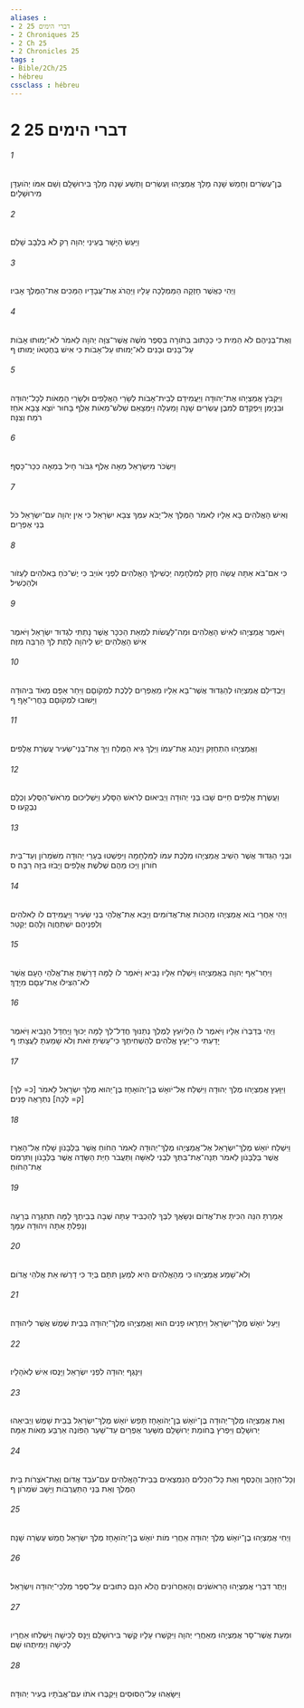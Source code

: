 ```yaml
---
aliases : 
- 2 דברי הימים 25
- 2 Chroniques 25
- 2 Ch 25
- 2 Chronicles 25
tags : 
- Bible/2Ch/25
- hébreu
cssclass : hébreu
---
```


# 2 דברי הימים 25

###### 1
בֶּן־עֶשְׂרִים וְחָמֵשׁ שָׁנָה מָלַךְ אֲמַצְיָהוּ וְעֶשְׂרִים וָתֵשַׁע שָׁנָה מָלַךְ בִּירוּשָׁלִָם וְשֵׁם אִמֹּו יְהֹועַדָּן מִירוּשָׁלָיִם׃
###### 2
וַיַּעַשׂ הַיָּשָׁר בְּעֵינֵי יְהוָה רַק לֹא בְּלֵבָב שָׁלֵם׃
###### 3
וַיְהִי כַּאֲשֶׁר חָזְקָה הַמַּמְלָכָה עָלָיו וַיַּהֲרֹג אֶת־עֲבָדָיו הַמַּכִּים אֶת־הַמֶּלֶךְ אָבִיו׃
###### 4
וְאֶת־בְּנֵיהֶם לֹא הֵמִית כִּי כַכָּתוּב בַּתֹּורָה בְּסֵפֶר מֹשֶׁה אֲשֶׁר־צִוָּה יְהוָה לֵאמֹר לֹא־יָמוּתוּ אָבֹות עַל־בָּנִים וּבָנִים לֹא־יָמוּתוּ עַל־אָבֹות כִּי אִישׁ בְּחֶטְאֹו יָמוּתוּ׃ ף
###### 5
וַיִּקְבֹּץ אֲמַצְיָהוּ אֶת־יְהוּדָה וַיַּעֲמִידֵם לְבֵית־אָבֹות לְשָׂרֵי הָאֲלָפִים וּלְשָׂרֵי הַמֵּאֹות לְכָל־יְהוּדָה וּבִנְיָמִן וַיִּפְקְדֵם לְמִבֶּן עֶשְׂרִים שָׁנָה וָמַעְלָה וַיִּמְצָאֵם שְׁלֹשׁ־מֵאֹות אֶלֶף בָּחוּר יֹוצֵא צָבָא אֹחֵז רֹמַח וְצִנָּה׃
###### 6
וַיִּשְׂכֹּר מִיִּשְׂרָאֵל מֵאָה אֶלֶף גִּבֹּור חָיִל בְּמֵאָה כִכַּר־כָּסֶף׃
###### 7
וְאִישׁ הָאֱלֹהִים בָּא אֵלָיו לֵאמֹר הַמֶּלֶךְ אַל־יָבֹא עִמְּךָ צְבָא יִשְׂרָאֵל כִּי אֵין יְהוָה עִם־יִשְׂרָאֵל כֹּל בְּנֵי אֶפְרָיִם׃
###### 8
כִּי אִם־בֹּא אַתָּה עֲשֵׂה חֲזַק לַמִּלְחָמָה יַכְשִׁילְךָ הָאֱלֹהִים לִפְנֵי אֹויֵב כִּי יֶשׁ־כֹּחַ בֵּאלֹהִים לַעְזֹור וּלְהַכְשִׁיל׃
###### 9
וַיֹּאמֶר אֲמַצְיָהוּ לְאִישׁ הָאֱלֹהִים וּמַה־לַּעֲשֹׂות לִמְאַת הַכִּכָּר אֲשֶׁר נָתַתִּי לִגְדוּד יִשְׂרָאֵל וַיֹּאמֶר אִישׁ הָאֱלֹהִים יֵשׁ לַיהוָה לָתֶת לְךָ הַרְבֵּה מִזֶּה׃
###### 10
וַיַּבְדִּילֵם אֲמַצְיָהוּ לְהַגְּדוּד אֲשֶׁר־בָּא אֵלָיו מֵאֶפְרַיִם לָלֶכֶת לִמְקֹוםָם וַיִּחַר אַפָּם מְאֹד בִּיהוּדָה וַיָּשׁוּבוּ לִמְקֹוםָם בָּחֳרִי־אָף׃ ף
###### 11
וַאֲמַצְיָהוּ הִתְחַזַּק וַיִּנְהַג אֶת־עַמֹּו וַיֵּלֶךְ גֵּיא הַמֶּלַח וַיַּךְ אֶת־בְּנֵי־שֵׂעִיר עֲשֶׂרֶת אֲלָפִים׃
###### 12
וַעֲשֶׂרֶת אֲלָפִים חַיִּים שָׁבוּ בְּנֵי יְהוּדָה וַיְבִיאוּם לְרֹאשׁ הַסָּלַע וַיַּשְׁלִיכוּם מֵרֹאשׁ־הַסֶּלַע וְכֻלָּם נִבְקָעוּ׃ ס
###### 13
וּבְנֵי הַגְּדוּד אֲשֶׁר הֵשִׁיב אֲמַצְיָהוּ מִלֶּכֶת עִמֹּו לַמִּלְחָמָה וַיִּפְשְׁטוּ בְּעָרֵי יְהוּדָה מִשֹּׁמְרֹון וְעַד־בֵּית חֹורֹון וַיַּכּוּ מֵהֶם שְׁלֹשֶׁת אֲלָפִים וַיָּבֹזּוּ בִּזָּה רַבָּה׃ ס
###### 14
וַיְהִי אַחֲרֵי בֹוא אֲמַצְיָהוּ מֵהַכֹּות אֶת־אֲדֹומִים וַיָּבֵא אֶת־אֱלֹהֵי בְּנֵי שֵׂעִיר וַיַּעֲמִידֵם לֹו לֵאלֹהִים וְלִפְנֵיהֶם יִשְׁתַּחֲוֶה וְלָהֶם יְקַטֵּר׃
###### 15
וַיִּחַר־אַף יְהוָה בַּאֲמַצְיָהוּ וַיִּשְׁלַח אֵלָיו נָבִיא וַיֹּאמֶר לֹו לָמָּה דָרַשְׁתָּ אֶת־אֱלֹהֵי הָעָם אֲשֶׁר לֹא־הִצִּילוּ אֶת־עַםָּם מִיָּדֶךָ׃
###### 16
וַיְהִי בְּדַבְּרֹו אֵלָיו וַיֹּאמֶר לֹו הַלְיֹועֵץ לַמֶּלֶךְ נְתַנּוּךָ חֲדַל־לְךָ לָמָּה יַכּוּךָ וַיֶּחְדַּל הַנָּבִיא וַיֹּאמֶר יָדַעְתִּי כִּי־יָעַץ אֱלֹהִים לְהַשְׁחִיתֶךָ כִּי־עָשִׂיתָ זֹּאת וְלֹא שָׁמַעְתָּ לַעֲצָתִי׃ ף
###### 17
וַיִּוָּעַץ אֲמַצְיָהוּ מֶלֶךְ יְהוּדָה וַיִּשְׁלַח אֶל־יֹואָשׁ בֶּן־יְהֹואָחָז בֶּן־יֵהוּא מֶלֶךְ יִשְׂרָאֵל לֵאמֹר [כ= לְךָ] [ק= לְכָה] נִתְרָאֶה פָנִים׃
###### 18
וַיִּשְׁלַח יֹואָשׁ מֶלֶךְ־יִשְׂרָאֵל אֶל־אֲמַצְיָהוּ מֶלֶךְ־יְהוּדָה לֵאמֹר הַחֹוחַ אֲשֶׁר בַּלְּבָנֹון שָׁלַח אֶל־הָאֶרֶז אֲשֶׁר בַּלְּבָנֹון לֵאמֹר תְּנָה־אֶת־בִּתְּךָ לִבְנִי לְאִשָּׁה וַתַּעֲבֹר חַיַּת הַשָּׂדֶה אֲשֶׁר בַּלְּבָנֹון וַתִּרְמֹס אֶת־הַחֹוחַ׃
###### 19
אָמַרְתָּ הִנֵּה הִכִּיתָ אֶת־אֱדֹום וּנְשָׂאֲךָ לִבְּךָ לְהַכְבִּיד עַתָּה שְׁבָה בְּבֵיתֶךָ לָמָּה תִתְגָּרֶה בְּרָעָה וְנָפַלְתָּ אַתָּה וִיהוּדָה עִמָּךְ׃
###### 20
וְלֹא־שָׁמַע אֲמַצְיָהוּ כִּי מֵהָאֱלֹהִים הִיא לְמַעַן תִּתָּם בְּיָד כִּי דָרְשׁוּ אֵת אֱלֹהֵי אֱדֹום׃
###### 21
וַיַּעַל יֹואָשׁ מֶלֶךְ־יִשְׂרָאֵל וַיִּתְרָאוּ פָנִים הוּא וַאֲמַצְיָהוּ מֶלֶךְ־יְהוּדָה בְּבֵית שֶׁמֶשׁ אֲשֶׁר לִיהוּדָה׃
###### 22
וַיִּנָּגֶף יְהוּדָה לִפְנֵי יִשְׂרָאֵל וַיָּנֻסוּ אִישׁ לְאֹהָלָיו׃
###### 23
וְאֵת אֲמַצְיָהוּ מֶלֶךְ־יְהוּדָה בֶּן־יֹואָשׁ בֶּן־יְהֹואָחָז תָּפַשׂ יֹואָשׁ מֶלֶךְ־יִשְׂרָאֵל בְּבֵית שָׁמֶשׁ וַיְבִיאֵהוּ יְרוּשָׁלִַם וַיִּפְרֹץ בְּחֹומַת יְרוּשָׁלִַם מִשַּׁעַר אֶפְרַיִם עַד־שַׁעַר הַפֹּונֶה אַרְבַּע מֵאֹות אַמָּה׃
###### 24
וְכָל־הַזָּהָב וְהַכֶּסֶף וְאֵת כָּל־הַכֵּלִים הַנִּמְצְאִים בְּבֵית־הָאֱלֹהִים עִם־עֹבֵד אֱדֹום וְאֶת־אֹצְרֹות בֵּית הַמֶּלֶךְ וְאֵת בְּנֵי הַתַּעֲרֻבֹות וַיָּשָׁב שֹׁמְרֹון׃ ף
###### 25
וַיְחִי אֲמַצְיָהוּ בֶן־יֹואָשׁ מֶלֶךְ יְהוּדָה אַחֲרֵי מֹות יֹואָשׁ בֶּן־יְהֹואָחָז מֶלֶךְ יִשְׂרָאֵל חֲמֵשׁ עֶשְׂרֵה שָׁנָה׃
###### 26
וְיֶתֶר דִּבְרֵי אֲמַצְיָהוּ הָרִאשֹׁנִים וְהָאַחֲרֹונִים הֲלֹא הִנָּם כְּתוּבִים עַל־סֵפֶר מַלְכֵי־יְהוּדָה וְיִשְׂרָאֵל׃
###### 27
וּמֵעֵת אֲשֶׁר־סָר אֲמַצְיָהוּ מֵאַחֲרֵי יְהוָה וַיִּקְשְׁרוּ עָלָיו קֶשֶׁר בִּירוּשָׁלִַם וַיָּנָס לָכִישָׁה וַיִּשְׁלְחוּ אַחֲרָיו לָכִישָׁה וַיְמִיתֻהוּ שָׁם׃
###### 28
וַיִּשָּׂאֻהוּ עַל־הַסּוּסִים וַיִּקְבְּרוּ אֹתֹו עִם־אֲבֹתָיו בְּעִיר יְהוּדָה׃
